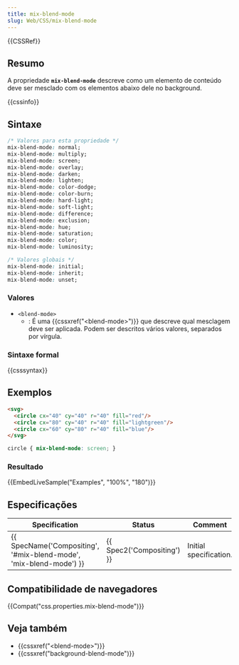 ```yaml
---
title: mix-blend-mode
slug: Web/CSS/mix-blend-mode
---
```


{{CSSRef}}

## Resumo

A propriedade **`mix-blend-mode`** descreve como um elemento de conteúdo deve ser mesclado com os elementos abaixo dele no background.

{{cssinfo}}

## Sintaxe

```css
/* Valores para esta propriedade */
mix-blend-mode: normal;
mix-blend-mode: multiply;
mix-blend-mode: screen;
mix-blend-mode: overlay;
mix-blend-mode: darken;
mix-blend-mode: lighten;
mix-blend-mode: color-dodge;
mix-blend-mode: color-burn;
mix-blend-mode: hard-light;
mix-blend-mode: soft-light;
mix-blend-mode: difference;
mix-blend-mode: exclusion;
mix-blend-mode: hue;
mix-blend-mode: saturation;
mix-blend-mode: color;
mix-blend-mode: luminosity;

/* Valores globais */
mix-blend-mode: initial;
mix-blend-mode: inherit;
mix-blend-mode: unset;
```

### Valores

- `<blend-mode>`
  - : É uma {{cssxref("&lt;blend-mode&gt;")}} que descreve qual mesclagem deve ser aplicada. Podem ser descritos vários valores, separados por vírgula.

### Sintaxe formal

{{csssyntax}}

## Exemplos

```html
<svg>
  <circle cx="40" cy="40" r="40" fill="red"/>
  <circle cx="80" cy="40" r="40" fill="lightgreen"/>
  <circle cx="60" cy="80" r="40" fill="blue"/>
</svg>
```

```css
circle { mix-blend-mode: screen; }
```

### Resultado

{{EmbedLiveSample("Examples", "100%", "180")}}

## Especificações

| Specification                                                                            | Status                               | Comment                |
| ---------------------------------------------------------------------------------------- | ------------------------------------ | ---------------------- |
| {{ SpecName('Compositing', '#mix-blend-mode', 'mix-blend-mode') }} | {{ Spec2('Compositing') }} | Initial specification. |

## Compatibilidade de navegadores

{{Compat("css.properties.mix-blend-mode")}}

## Veja também

- {{cssxref("&lt;blend-mode&gt;")}}
- {{cssxref("background-blend-mode")}}
